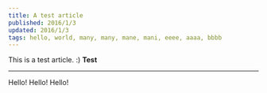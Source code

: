 ```yaml
---
title: A test article
published: 2016/1/3
updated: 2016/1/3
tags: hello, world, many, many, mane, mani, eeee, aaaa, bbbb
---
```


This is a test article. :)
**Test**

---

Hello! Hello! Hello!
